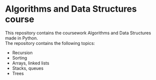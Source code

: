# Algorithms and Data Structures course
This repository contains the coursework Algorithms and Data Structures made in Python. 
<br>The repository contains the following topics: 
- Recursion
- Sorting
- Arrays, linked lists
- Stacks, queues
- Trees
